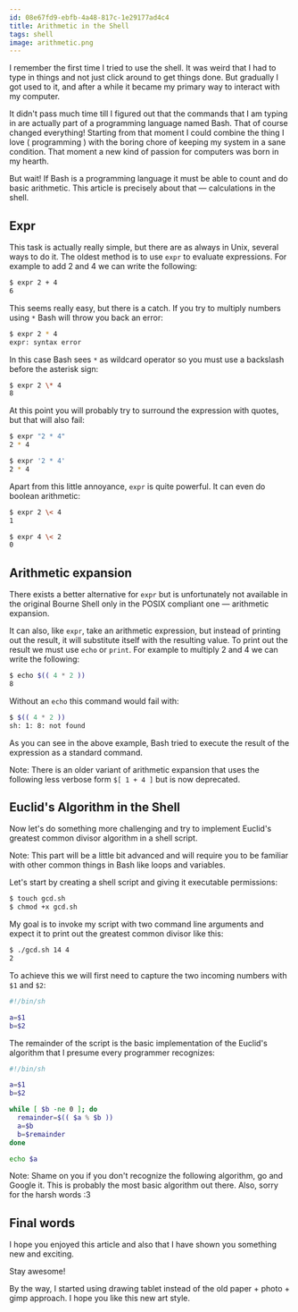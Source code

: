 ```yaml
---
id: 08e67fd9-ebfb-4a48-817c-1e29177ad4c4
title: Arithmetic in the Shell
tags: shell
image: arithmetic.png
---
```


I remember the first time I tried to use the shell.
It was weird that I had to type in things and not just
click around to get things done. But gradually I got
used to it, and after a while it became my primary way
to interact with my computer.

It didn't pass much time till I figured out that the
commands that I am typing in are actually part of a
programming language named Bash. That of course changed
everything! Starting from that moment I could combine
the thing I love ( programming ) with the boring chore
of keeping my system in a sane condition. That moment
a new kind of passion for computers was born in my hearth.

But wait! If Bash is a programming language it must be
able to count and do basic arithmetic. This article is
precisely about that &mdash; calculations in the shell.

## Expr
This task is actually really simple, but there are as always
in Unix, several ways to do it. The oldest method is to use
`expr` to evaluate expressions. For example to add 2 and 4 
we can write the following:

``` sh
$ expr 2 + 4
6
```

This seems really easy, but there is a catch. If you try to
multiply numbers using `*` Bash will throw you back an error:

``` sh
$ expr 2 * 4
expr: syntax error
```

In this case Bash sees `*` as wildcard operator so you must
use a backslash before the asterisk sign:

``` sh
$ expr 2 \* 4
8
```

At this point you will probably try to surround the expression
with quotes, but that will also fail:

``` sh
$ expr "2 * 4"
2 * 4

$ expr '2 * 4'
2 * 4
```

Apart from this little annoyance, `expr` is quite powerful. It can
even do boolean arithmetic:

``` sh
$ expr 2 \< 4
1

$ expr 4 \< 2
0
```

## Arithmetic expansion

There exists a better alternative for `expr` but is unfortunately
not available in the original Bourne Shell only in the POSIX
compliant one &mdash; arithmetic expansion.

It can also, like `expr`, take an arithmetic expression, but 
instead of printing out the result, it will substitute itself with the
resulting value.  To print out the result we must use `echo` or `print`. For
example to multiply 2 and 4 we can write the following:

``` sh
$ echo $(( 4 * 2 ))
8
```

Without an `echo` this command would fail with:

``` sh
$ $(( 4 * 2 ))
sh: 1: 8: not found
```

As you can see in the above example, Bash tried to execute the result
of the expression as a standard command.

Note: There is an older variant of arithmetic expansion that uses the
following less verbose form `$[ 1 + 4 ]` but is now deprecated.

## Euclid's Algorithm in the Shell

Now let's do something more challenging and try to implement Euclid's
greatest common divisor algorithm in a shell script. 

Note: This part will be a little bit advanced and will require you to
be familiar with other common things in Bash like loops and variables.

Let's start by creating a shell script and giving it executable
permissions:

``` sh
$ touch gcd.sh
$ chmod +x gcd.sh
```

My goal is to invoke my script with two command line arguments and
expect it to print out the greatest common divisor like this:

``` sh
$ ./gcd.sh 14 4
2
```

To achieve this we will first need to capture the two incoming numbers
with `$1` and `$2`:

``` sh
#!/bin/sh

a=$1
b=$2
```

The remainder of the script is the basic implementation of the Euclid's
algorithm that I presume every programmer recognizes:

``` sh
#!/bin/sh

a=$1
b=$2

while [ $b -ne 0 ]; do
  remainder=$(( $a % $b ))
  a=$b
  b=$remainder
done

echo $a
```

Note: Shame on you if you don't recognize the following algorithm, 
go and Google it. This is probably the most basic algorithm out there.
Also, sorry for the harsh words :3

## Final words

I hope you enjoyed this article and also that I have shown you
something new and exciting.

Stay awesome!

By the way, I started using drawing tablet instead of the old 
paper + photo + gimp approach. I hope you like this new art style.
